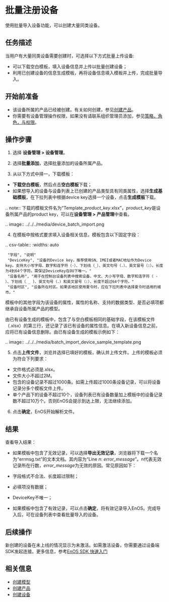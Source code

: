 # 批量注册设备

使用批量导入设备功能，可以创建大量同类设备。

## 任务描述

当用户有大量同类设备需要创建时，可选择以下方式批量上传设备:
- 可以下载空白模板，填入设备信息并上传以批量创建设备；
- 利用已创建设备的信息生成模板，再将设备信息填入模板并上传，完成批量导入。

## 开始前准备

- 该设备所属的产品已经被创建。有关如何创建，参见[创建产品](creating_product)。
- 你需要有设备管理操作权限，如果没有请联系组织管理员添加，参见[策略，角色，与权限](/docs/iam/zh_CN/2.0.8/access_policy)。

## 操作步骤

1. 选择 **设备管理 > 设备管理**。
   
2. 选择**批量添加**，选择批量添加的设备所属产品。

3. 从以下方式中择一，下载模板：

  - **下载空白模板**，然后点击**空白模板**下载；
  - 如果想导入的设备与设备列表上已创建的产品类型具有同类属性，选择**生成基础模板**，在下拉列表中根据device key选择一个设备，点击**生成模板**下载。
   
  .. note:: 下载的模板文件名为“Template_*product_key*.xlsx”，*product_key*是设备所属产品的product key，可以在**设备管理 > 产品管理**中查看。

  .. image:: ../../../media/device_batch_import.png

4. 在模板中按格式要求填入设备相关信息，模板包含以下固定字段：

  .. csv-table::
     :widths: auto

     "字段", "说明"
     "DeviceKey", "设备的Device key，推荐使用SN、IMEI或者MAC地址作为Device key。支持大小写字母、数字和连字符（-）、下划线（_）、英文句号（.）、英文冒号（:）。长度为4到64个字符。需保证DeviceKey在OU下唯一。"
     "设备名称", "用于在控制台设备列表中搜索设备，中文、大小写字母、数字和连字符（ - ）、下划线（ _ )、英文句号（.）和英文冒号（:），长度不超过64个字符。"
     "设备时区", "设备所在时区。如果该地区使用夏令时，应在下拉列表中选择夏令时适用的城市。"

  模板中的其他字段为该设备的属性，属性的名称、支持的数据类型、是否必填项都继承自设备所属产品的模型。

  由已有设备生成的模板中，包含了与空白模板相同的基础字段，在该模板文件（.xlsx）的第三行，还记录了该已有设备的属性信息。在填入新设备信息之前，应将已有设备信息删除。由已有设备生成的模板示例如下：

  .. image:: ../../../media/batch_import_device_sample_template.png

5. 点击**上传文件**，浏览并选择已填好的模板，确认并上传文件。上传的模板必须为符合下列要求：
  - 文件格式必须是.xlsx。
  - 文件大小不超过2M。
  - 包含的设备记录不超过1000条。如需上传超过1000条设备记录，可以将设备记录分多个模板文件上传。
  - 单个产品下的设备不超过10个，设备列表已有设备数量加上模板中的设备记录数不超过10万个。否则EnOS会提示到达上限，无法继续添加。

6. 点击**确定**，EnOS开始解析文件。

## 结果

查看导入结果：
- 如果模板中包含了无效记录，可以选择**导出无效记录**，浏览器将下载一个名为“errmsg.txt”的文本文档。其内容为“Line *n*: *error_message*”。n代表无效记录所在行数，*error_message*为无效的原因。常见原因如下：

 - 字段格式不合法、长度超过限制；
 - 必填项没有数据；
 - DeviceKey不唯一；


- 如果模板中包含了有效记录，可以点击**确定**，将有效记录导入EnOS。完成导入后，可在设备列表中查看批量导入的设备。

## 后续操作

新创建的设备在未上线的情况显示为未激活。如需激活设备，你需要通过设备端SDK发起连接。更多信息，参考[EnOS SDK 快速入门](/docs/app-development/zh_CN/2.0.8/gettingstarted_sdk.html)

## 相关信息

- [创建模型](../../model/creating_model)
- [创建产品](creating_product)
- [创建设备](creating_device)